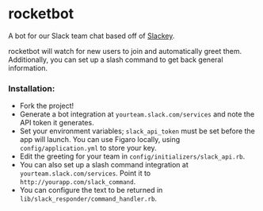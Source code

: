 rocketbot
========

A bot for our Slack team chat based off of [Slackey](https://github.com/mcmahoniel/slackey).

rocketbot will watch for new users to join and automatically greet them. Additionally, you can set up a slash command to get back general information.

### Installation:
- Fork the project!
- Generate a bot integration at `yourteam.slack.com/services` and note the API token it generates.
- Set your environment variables; `slack_api_token` must be set before the app will launch. You can use Figaro locally, using `config/application.yml` to store your key.
- Edit the greeting for your team in `config/initializers/slack_api.rb`.
- You can also set up a slash command integration at `yourteam.slack.com/services`. Point it to `http://yourapp.com/slack_command`.
- You can configure the text to be returned in `lib/slack_responder/command_handler.rb`.

